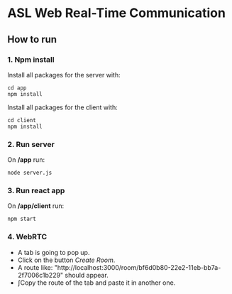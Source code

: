 # ASL Web Real-Time Communication
## How to run
### 1. Npm install
Install all packages for the server with:
```ssh
cd app
npm install
```

Install all packages for the client with:
```ssh
cd client
npm install
```

### 2. Run server
On **/app** run:
```ssh
node server.js
```
### 3. Run react app
On **/app/client** run:
```ssh
npm start
```
### 4. WebRTC
 - A tab is going to pop up.
 - Click on the button *Create Room*.
 - A route like: "http://localhost:3000/room/bf6d0b80-22e2-11eb-bb7a-2f7006c1b229" should appear.
 - ∫Copy the route of the tab and paste it in another one.